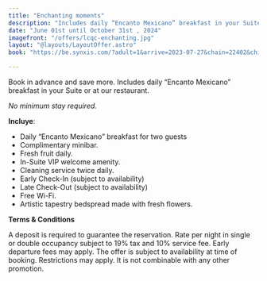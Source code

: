 ```yaml
---
title: "Enchanting moments"
description: "Includes daily “Encanto Mexicano” breakfast in your Suite or at our restaurant."
date: "June 01st until October 31st , 2024"
imagefront: "/offers/lcqc-enchanting.jpg"
layout: "@layouts/LayoutOffer.astro"
book: "https://be.synxis.com/?adult=1&arrive=2023-07-27&chain=22402&child=0&currency=USD&depart=2023-07-28&hotel=78821&level=hotel&locale=en-US&rooms=1&src=24C"

---
```

<div class="grid gap-4">

<p class=""> Book in advance and save more. Includes daily “Encanto Mexicano” breakfast in your Suite or at our restaurant.
</p>

<i>No minimum stay required.</i>

<b>Incluye</b>:
<ul class="list-disc ml-4">
  <li>Daily “Encanto Mexicano” breakfast for two guests</li>
  <li>Complimentary minibar.</li>
  <li>Fresh fruit daily.</li>
  <li>In-Suite VIP welcome amenity.</li>
  <li>Cleaning service twice daily.</li>
  <li>Early Check-In (subject to availability)</li>
  <li>Late Check-Out (subject to availability)</li>
  <li>Free Wi-Fi.</li>
  <li>Artistic tapestry bedspread made with fresh flowers.</li>
</ul>

<b>Terms & Conditions</b>

A deposit is required to guarantee the reservation. Rate per night in single or double occupancy subject to 19% tax and  10% service fee. Early departure fees may apply. The offer is subject to availability at time of booking. Restrictions may apply. It is not combinable with any other promotion.
</div>








